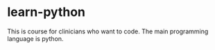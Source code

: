 # learn-python

This is course for clinicians who want to code. The main programming language is python.
